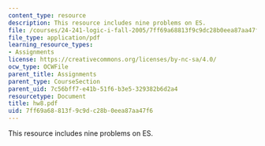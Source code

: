 ```yaml
---
content_type: resource
description: This resource includes nine problems on ES.
file: /courses/24-241-logic-i-fall-2005/7ff69a68813f9c9dc28b0eea87aa47f6_hw8.pdf
file_type: application/pdf
learning_resource_types:
- Assignments
license: https://creativecommons.org/licenses/by-nc-sa/4.0/
ocw_type: OCWFile
parent_title: Assignments
parent_type: CourseSection
parent_uid: 7c56bff7-e41b-51f6-b3e5-329382b6d2a4
resourcetype: Document
title: hw8.pdf
uid: 7ff69a68-813f-9c9d-c28b-0eea87aa47f6
---
```

This resource includes nine problems on ES.